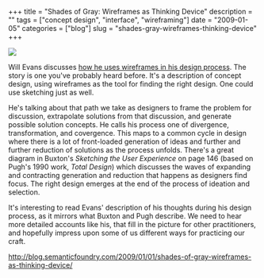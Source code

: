 +++
title = "Shades of Gray: Wireframes as Thinking Device"
description = ""
tags = ["concept design", "interface", "wireframing"]
date = "2009-01-05"
categories = ["blog"]
slug = "shades-gray-wireframes-thinking-device"
+++



  <div class="notebook-screenshot"><a href="http://blog.semanticfoundry.com/2009/01/01/shades-of-gray-wireframes-as-thinking-device/"><img src="http://media.konigi.com/notebook/wireframes-thinking-device.jpg" class="notebook-image" /></a></div><p>Will Evans discusses <a href="http://blog.semanticfoundry.com/2009/01/01/shades-of-gray-wireframes-as-thinking-device/">how he uses wireframes in his design process</a>. The story is one you've probably heard before. It's a description of concept design, using wireframes as the tool for finding the right design. One could use sketching just as well. </p>
<p>He's talking about that path we take as designers to frame the problem for discussion, extrapolate solutions from that discussion, and generate possible solution concepts. He calls his process one of divergence, transformation, and covergence. This maps to a common cycle in design where there is a lot of front-loaded generation of ideas and further and further reduction of solutions as the process unfolds. There's a great diagram in Buxton's <i>Sketching the User Experience</i> on page 146 (based on Pugh's 1990 work, <i>Total Design</i>) which discusses the waves of expanding and contracting generation and reduction that happens as designers find focus. The right design emerges at the end of the process of ideation and selection.</p>
<p>It's interesting to read Evans' description of his thoughts during his design process, as it mirrors what Buxton and Pugh describe. We need to hear more detailed accounts like his, that fill in the picture for other practitioners, and hopefully impress upon some of us different ways for practicing our craft.</p>
    
  <a href="http://blog.semanticfoundry.com/2009/01/01/shades-of-gray-wireframes-as-thinking-device/">http://blog.semanticfoundry.com/2009/01/01/shades-of-gray-wireframes-as-thinking-device/</a>
